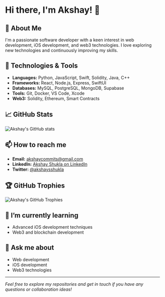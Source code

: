 # Hi there, I'm Akshay! 👋

## 🚀 About Me
I'm a passionate software developer with a keen interest in web development, iOS development, and web3 technologies. I love exploring new technologies and continuously improving my skills.

## 🔧 Technologies & Tools
- **Languages:** Python, JavaScript, Swift, Solidity, Java, C++
- **Frameworks:** React, Node.js, Express, SwiftUI
- **Databases:** MySQL, PostgreSQL, MongoDB, Supabase
- **Tools:** Git, Docker, VS Code, Xcode
- **Web3:** Solidity, Ethereum, Smart Contracts

## 📈 GitHub Stats
![Akshay's GitHub stats](https://github-readme-stats.vercel.app/api?username=AkshayS734&show_icons=true&theme=radical)

## 📫 How to reach me
- **Email:** [akshaycommits@gmail.com](mailto:akshaycommits@gmail.com)
- **LinkedIn:** [Akshay Shukla on LinkedIn](https://www.linkedin.com/in/akshaysshukla/)
- **Twitter:** [@akshaysshukla](https://twitter.com/akshaysshukla)



## 🏆 GitHub Trophies
![Akshay's GitHub Trophies](https://github-profile-trophy.vercel.app/?username=AkshayS734&theme=radical)

## 🌱 I’m currently learning
- Advanced iOS development techniques
- Web3 and blockchain development

## 💬 Ask me about
- Web development
- iOS development
- Web3 technologies

---

*Feel free to explore my repositories and get in touch if you have any questions or collaboration ideas!*
